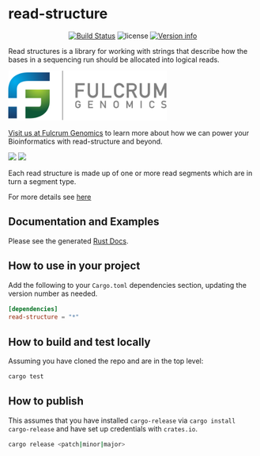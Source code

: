 # read-structure

<p align="center">
  <a href="https://github.com/fulcrumgenomics/read-structure/actions?query=workflow%3ACheck"><img src="https://github.com/fulcrumgenomics/read-structure/actions/workflows/build_and_test.yml/badge.svg" alt="Build Status"></a>
  <img src="https://img.shields.io/crates/l/read_structure.svg" alt="license">
  <a href="https://crates.io/crates/read-structure"><img src="https://img.shields.io/crates/v/read-structure.svg?colorB=319e8c" alt="Version info"></a><br>
</p>

Read structures is a library for working with strings that describe how the bases in a sequencing run should be allocated into logical reads.

<p>
<a href float="left"="https://fulcrumgenomics.com"><img src=".github/logos/fulcrumgenomics.svg" alt="Fulcrum Genomics" height="100"/></a>
</p>

[Visit us at Fulcrum Genomics](https://www.fulcrumgenomics.com) to learn more about how we can power your Bioinformatics with read-structure and beyond.

<a href="mailto:contact@fulcrumgenomics.com?subject=[GitHub inquiry]"><img src="https://img.shields.io/badge/Email_us-brightgreen.svg?&style=for-the-badge&logo=gmail&logoColor=white"/></a>
<a href="https://www.fulcrumgenomics.com"><img src="https://img.shields.io/badge/Visit_Us-blue.svg?&style=for-the-badge&logo=wordpress&logoColor=white"/></a>


Each read structure is made up of one or more read segments which are in turn a segment type.

For more details see [here](https://github.com/fulcrumgenomics/fgbio/wiki/Read-Structures)

## Documentation and Examples

Please see the generated [Rust Docs](https://docs.rs/read_structure).

## How to use in your project

Add the following to your `Cargo.toml` dependencies section, updating the version number as needed.

```toml
[dependencies]
read-structure = "*"
```

## How to build and test locally

Assuming you have cloned the repo and are in the top level:

```bash
cargo test
```

## How to publish

This assumes that you have installed `cargo-release` via `cargo install cargo-release` and have set up credentials with `crates.io`.

```bash
cargo release <patch|minor|major>
```

